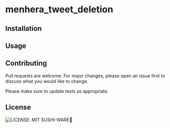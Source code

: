 # menhera_tweet_deletion

## Installation

## Usage

## Contributing

Pull requests are welcome. For major changes, please open an issue first to discuss what you would like to change.

Please make sure to update tests as appropriate.

## License

![LICENSE: MIT SUSHI-WARE🍣](https://raw.githubusercontent.com/watasuke102/mit-sushi-ware/master/MIT-SUSHI-WARE.svg)
